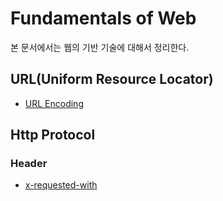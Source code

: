 # Fundamentals of Web

본 문서에서는 웹의 기반 기술에 대해서 정리한다.  

## URL(Uniform Resource Locator)

* [URL Encoding](./url_encoding.md)

## Http Protocol

### Header

* [x-requested-with](./http_header/x-requested-with/readme.md)